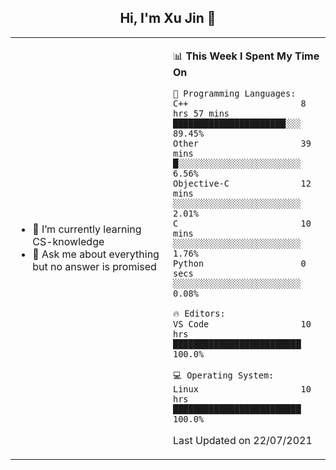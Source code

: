 <h2 align="center"> Hi, I'm Xu Jin 👋 </h2>

<table>
    <tr>
        <td valign="center" width="50%">
<!--             <p align="center">
              <img src="https://img.shields.io/github/stars/keithnull?style=social" alt="Github stars" />
              <img src="https://img.shields.io/github/followers/keithnull?style=social" alt="Github followers" />
              <a href="https://twitter.com/_zackwu"><img src="https://img.shields.io/badge/@__zackwu-1DA1F2?style=flat&logo=Twitter&logoColor=white" alt="Twitter"/></a>
              <a href="https://www.linkedin.com/in/wuzhengke/?locale=en_US"><img src="https://img.shields.io/badge/@wuzhengke-0073b1?style=flat&logo=LinkedIn&logoColor=white" alt="Linkedin" /></a>
              <a href="https://www.douban.com/people/keith1"><img src="https://img.shields.io/badge/@keith1-007722?style=flat&logo=Douban&logoColor=white" alt="Douban" /></a>
              <img src="https://visitor-badge.glitch.me/badge?page_id=jiayouxujin" alt="vistors" />
            </p> -->
            <ul>
                <li>🌱 I’m currently learning CS-knowledge</li>
                <li>💬 Ask me about everything but no answer is promised</li>
            </ul>
        </td>
       <td valign="top" width="50%">
    
<!--START_SECTION:waka-->
📊 **This Week I Spent My Time On** 

```text
💬 Programming Languages: 
C++                      8 hrs 57 mins       ██████████████████████░░░   89.45% 
Other                    39 mins             █░░░░░░░░░░░░░░░░░░░░░░░░   6.56% 
Objective-C              12 mins             ░░░░░░░░░░░░░░░░░░░░░░░░░   2.01% 
C                        10 mins             ░░░░░░░░░░░░░░░░░░░░░░░░░   1.76% 
Python                   0 secs              ░░░░░░░░░░░░░░░░░░░░░░░░░   0.08%

🔥 Editors: 
VS Code                  10 hrs              █████████████████████████   100.0%

💻 Operating System: 
Linux                    10 hrs              █████████████████████████   100.0%

```


 Last Updated on 22/07/2021
<!--END_SECTION:waka-->
</td></tr>
</table>
